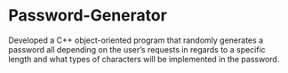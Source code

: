 # Password-Generator
Developed a C++ object-oriented program that randomly generates a password all depending on the user’s requests in regards to a specific length and what types of characters will be implemented in the password.
